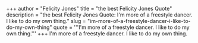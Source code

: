 +++
author = "Felicity Jones"
title = "the best Felicity Jones Quote"
description = "the best Felicity Jones Quote: I'm more of a freestyle dancer. I like to do my own thing."
slug = "im-more-of-a-freestyle-dancer-i-like-to-do-my-own-thing"
quote = '''I'm more of a freestyle dancer. I like to do my own thing.'''
+++
I'm more of a freestyle dancer. I like to do my own thing.
